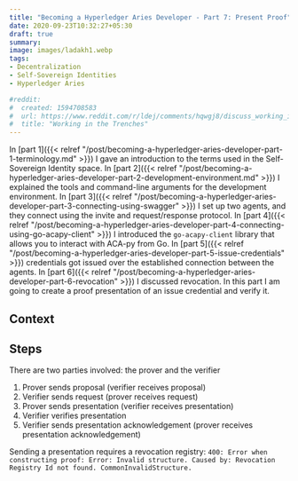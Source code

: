 ```yaml
---
title: "Becoming a Hyperledger Aries Developer - Part 7: Present Proof"
date: 2020-09-23T10:32:27+05:30
draft: true
summary:
image: images/ladakh1.webp
tags:
- Decentralization
- Self-Sovereign Identities
- Hyperledger Aries

#reddit:
#  created: 1594708583 
#  url: https://www.reddit.com/r/ldej/comments/hqwgj8/discuss_working_in_the_trenches/
#  title: "Working in the Trenches"
---
```


In [part 1]({{< relref "/post/becoming-a-hyperledger-aries-developer-part-1-terminology.md" >}}) I gave an introduction to the terms used in the Self-Sovereign Identity space. In [part 2]({{< relref "/post/becoming-a-hyperledger-aries-developer-part-2-development-environment.md" >}}) I explained the tools and command-line arguments for the development environment. In [part 3]({{< relref "/post/becoming-a-hyperledger-aries-developer-part-3-connecting-using-swagger" >}}) I set up two agents, and they connect using the invite and request/response protocol. In [part 4]({{< relref "/post/becoming-a-hyperledger-aries-developer-part-4-connecting-using-go-acapy-client" >}}) I introduced the `go-acapy-client` library that allows you to interact with ACA-py from Go. In [part 5]({{< relref "/post/becoming-a-hyperledger-aries-developer-part-5-issue-credentials" >}}) credentials got issued over the established connection between the agents. In [part 6]({{< relref "/post/becoming-a-hyperledger-aries-developer-part-6-revocation" >}}) I discussed revocation. In this part I am going to create a proof presentation of an issue credential and verify it.

## Context


## Steps

There are two parties involved: the prover and the verifier

1. Prover sends proposal (verifier receives proposal)
2. Verifier sends request (prover receives request)
3. Prover sends presentation (verifier receives presentation)
4. Verifier verifies presentation
5. Verifier sends presentation acknowledgement (prover receives presentation acknowledgement)

Sending a presentation requires a revocation registry:
`400: Error when constructing proof: Error: Invalid structure. Caused by: Revocation Registry Id not found. CommonInvalidStructure.`
